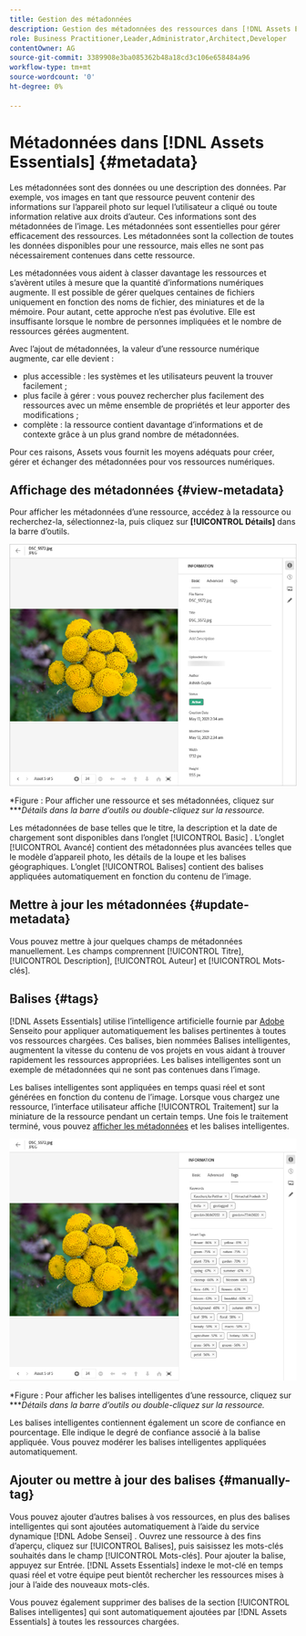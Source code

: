 ```yaml
---
title: Gestion des métadonnées
description: Gestion des métadonnées des ressources dans [!DNL Assets Essentials]
role: Business Practitioner,Leader,Administrator,Architect,Developer
contentOwner: AG
source-git-commit: 3389908e3ba085362b48a18cd3c106e658484a96
workflow-type: tm+mt
source-wordcount: '0'
ht-degree: 0%

---
```



# Métadonnées dans [!DNL Assets Essentials] {#metadata}

Les métadonnées sont des données ou une description des données. Par exemple, vos images en tant que ressource peuvent contenir des informations sur l’appareil photo sur lequel l’utilisateur a cliqué ou toute information relative aux droits d’auteur. Ces informations sont des métadonnées de l’image. Les métadonnées sont essentielles pour gérer efficacement des ressources. Les métadonnées sont la collection de toutes les données disponibles pour une ressource, mais elles ne sont pas nécessairement contenues dans cette ressource.

Les métadonnées vous aident à classer davantage les ressources et s’avèrent utiles à mesure que la quantité d’informations numériques augmente. Il est possible de gérer quelques centaines de fichiers uniquement en fonction des noms de fichier, des miniatures et de la mémoire. Pour autant, cette approche n’est pas évolutive. Elle est insuffisante lorsque le nombre de personnes impliquées et le nombre de ressources gérées augmentent.

Avec l’ajout de métadonnées, la valeur d’une ressource numérique augmente, car elle devient :

* plus accessible : les systèmes et les utilisateurs peuvent la trouver facilement ;
* plus facile à gérer : vous pouvez rechercher plus facilement des ressources avec un même ensemble de propriétés et leur apporter des modifications ;
* complète : la ressource contient davantage d’informations et de contexte grâce à un plus grand nombre de métadonnées.

Pour ces raisons, Assets vous fournit les moyens adéquats pour créer, gérer et échanger des métadonnées pour vos ressources numériques.

## Affichage des métadonnées {#view-metadata}

Pour afficher les métadonnées d’une ressource, accédez à la ressource ou recherchez-la, sélectionnez-la, puis cliquez sur **[!UICONTROL Détails]** dans la barre d’outils.

![Affichage des métadonnées d’une ressource](assets/metadata-view1.png)

*Figure : Pour afficher une ressource et ses métadonnées, cliquez sur ****Détails dans la barre d’outils ou double-cliquez sur la ressource.*

Les métadonnées de base telles que le titre, la description et la date de chargement sont disponibles dans l’onglet [!UICONTROL Basic] . L’onglet [!UICONTROL Avancé] contient des métadonnées plus avancées telles que le modèle d’appareil photo, les détails de la loupe et les balises géographiques. L’onglet [!UICONTROL Balises] contient des balises appliquées automatiquement en fonction du contenu de l’image.

## Mettre à jour les métadonnées {#update-metadata}

Vous pouvez mettre à jour quelques champs de métadonnées manuellement. Les champs comprennent [!UICONTROL Titre], [!UICONTROL Description], [!UICONTROL Auteur] et [!UICONTROL Mots-clés].

## Balises {#tags}

[!DNL Assets Essentials] utilise l’intelligence artificielle fournie par  [Adobe ](https://www.adobe.com/fr/sensei.html) Senseito pour appliquer automatiquement les balises pertinentes à toutes vos ressources chargées. Ces balises, bien nommées Balises intelligentes, augmentent la vitesse du contenu de vos projets en vous aidant à trouver rapidement les ressources appropriées. Les balises intelligentes sont un exemple de métadonnées qui ne sont pas contenues dans l’image.

Les balises intelligentes sont appliquées en temps quasi réel et sont générées en fonction du contenu de l’image. Lorsque vous chargez une ressource, l’interface utilisateur affiche [!UICONTROL Traitement] sur la miniature de la ressource pendant un certain temps. Une fois le traitement terminé, vous pouvez [afficher les métadonnées](#view-metadata) et les balises intelligentes.

![Affichage des balises intelligentes d’une ressource](assets/metadata-view-tags.png)

*Figure : Pour afficher les balises intelligentes d’une ressource, cliquez sur ****Détails dans la barre d’outils ou double-cliquez sur la ressource.*

Les balises intelligentes contiennent également un score de confiance en pourcentage. Elle indique le degré de confiance associé à la balise appliquée. Vous pouvez modérer les balises intelligentes appliquées automatiquement.

## Ajouter ou mettre à jour des balises {#manually-tag}

Vous pouvez ajouter d’autres balises à vos ressources, en plus des balises intelligentes qui sont ajoutées automatiquement à l’aide du service dynamique [!DNL Adobe Sensei] . Ouvrez une ressource à des fins d’aperçu, cliquez sur [!UICONTROL Balises], puis saisissez les mots-clés souhaités dans le champ [!UICONTROL Mots-clés]. Pour ajouter la balise, appuyez sur Entrée. [!DNL Assets Essentials] indexe le mot-clé en temps quasi réel et votre équipe peut bientôt rechercher les ressources mises à jour à l’aide des nouveaux mots-clés.

Vous pouvez également supprimer des balises de la section [!UICONTROL Balises intelligentes] qui sont automatiquement ajoutées par [!DNL Assets Essentials] à toutes les ressources chargées.

<!-- TBD: Queries for PM and engg.

Can we edit the existing metadata in any form?

How to moderate smart tags?

Allow or deny list for smart tags?

What about Tags displayed just above Smart Tags in the UI?

Is there a detailed metadata tab. Where do the other details of an asset go?

How can one search based strictly on the metadata. Similar to AEM Assets GQL queries.
-->

<!-- TBD: Link to related articles if any.

>[!MORELIKETHIS]
>
>* [Search assets](search.md).
-->
